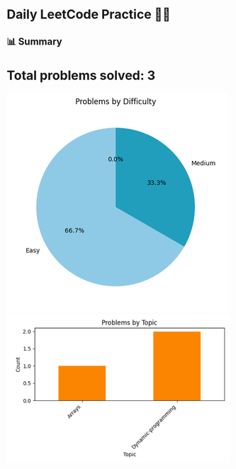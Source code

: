 # Daily LeetCode Practice 🧑‍💻

## 📊 Summary
# Total problems solved: 3

  ![Difficulty Pie](charts/difficulty_pie.png)
  ![Topics Bar](charts/topics_bar.png)
